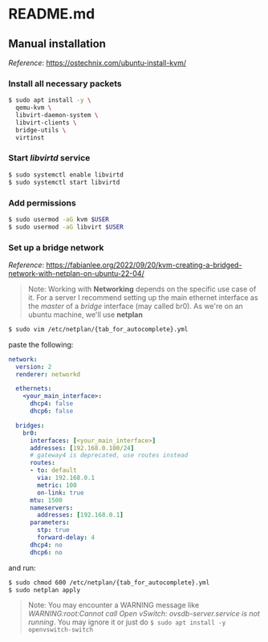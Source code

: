 # README.md

## Manual installation

*Reference*: https://ostechnix.com/ubuntu-install-kvm/

### Install all necessary packets

```sh
$ sudo apt install -y \
  qemu-kvm \
  libvirt-daemon-system \
  libvirt-clients \
  bridge-utils \
  virtinst
```

### Start *libvirtd* service

```sh
$ sudo systemctl enable libvirtd
$ sudo systemctl start libvirtd
```

### Add permissions

```sh
$ sudo usermod -aG kvm $USER
$ sudo usermod -aG libvirt $USER
```

### Set up a bridge network

*Reference*: https://fabianlee.org/2022/09/20/kvm-creating-a-bridged-network-with-netplan-on-ubuntu-22-04/

>Note: Working with **Networking** depends on the specific use case of it. For a server I recommend setting up the main ethernet interface as the *master* of a *bridge* interface (may called br0). As we're on an ubuntu machine, we'll use **netplan**

```sh
$ sudo vim /etc/netplan/{tab_for_autocomplete}.yml
```
paste the following:

```yml
network:
  version: 2
  renderer: networkd

  ethernets:
    <your_main_interface>:
      dhcp4: false 
      dhcp6: false 

  bridges:
    br0:
      interfaces: [<your_main_interface>]
      addresses: [192.168.0.100/24]
      # gateway4 is deprecated, use routes instead
      routes:
      - to: default
        via: 192.168.0.1
        metric: 100
        on-link: true
      mtu: 1500
      nameservers:
        addresses: [192.168.0.1]
      parameters:
        stp: true
        forward-delay: 4
      dhcp4: no
      dhcp6: no
```

and run: 

```sh
$ sudo chmod 600 /etc/netplan/{tab_for_autocomplete}.yml
$ sudo netplan apply
```

>Note: You may encounter a WARNING message like *WARNING:root:Cannot call Open vSwitch: ovsdb-server.service is not running*. You may ignore it or just do ```$ sudo apt install -y openvswitch-switch```
